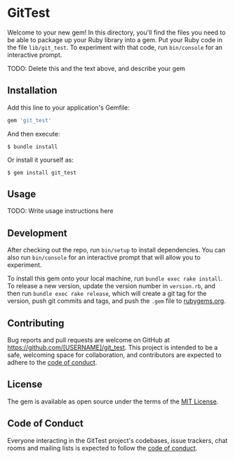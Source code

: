 # GitTest

Welcome to your new gem! In this directory, you'll find the files you need to be able to package up your Ruby library into a gem. Put your Ruby code in the file `lib/git_test`. To experiment with that code, run `bin/console` for an interactive prompt.

TODO: Delete this and the text above, and describe your gem

## Installation

Add this line to your application's Gemfile:

```ruby
gem 'git_test'
```

And then execute:

    $ bundle install

Or install it yourself as:

    $ gem install git_test

## Usage

TODO: Write usage instructions here

## Development

After checking out the repo, run `bin/setup` to install dependencies. You can also run `bin/console` for an interactive prompt that will allow you to experiment.

To install this gem onto your local machine, run `bundle exec rake install`. To release a new version, update the version number in `version.rb`, and then run `bundle exec rake release`, which will create a git tag for the version, push git commits and tags, and push the `.gem` file to [rubygems.org](https://rubygems.org).

## Contributing

Bug reports and pull requests are welcome on GitHub at https://github.com/[USERNAME]/git_test. This project is intended to be a safe, welcoming space for collaboration, and contributors are expected to adhere to the [code of conduct](https://github.com/[USERNAME]/git_test/blob/master/CODE_OF_CONDUCT.md).


## License

The gem is available as open source under the terms of the [MIT License](https://opensource.org/licenses/MIT).

## Code of Conduct

Everyone interacting in the GitTest project's codebases, issue trackers, chat rooms and mailing lists is expected to follow the [code of conduct](https://github.com/[USERNAME]/git_test/blob/master/CODE_OF_CONDUCT.md).
